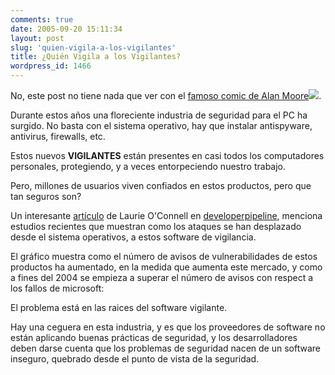 ```yaml
---
comments: true
date: 2005-09-20 15:11:34
layout: post
slug: 'quien-vigila-a-los-vigilantes'
title: ¿Quién Vigila a los Vigilantes?
wordpress_id: 1466
---
```


No, este post no tiene nada que ver con el [famoso comic de Alan Moore](http://replay.waybackmachine.org/20060211180559/http://www.amazon.com/exec/obidos/redirect?link_code=ur2&camp=1789&tag=lanaturaledel-20&creative=9325&path=tg/detail/-/0930289234?v=glance)![](http://replay.waybackmachine.org/20060211180559im_/http://www.assoc-amazon.com/e/ir?t=lanaturaledel-20&l=ur2&o=1).

Durante estos años una floreciente industria de seguridad para el PC ha surgido. No basta con el sistema operativo, hay que instalar antispyware, antivirus, firewalls, etc.

Estos nuevos **VIGILANTES** están presentes en casi todos los computadores personales, protegiendo, y a veces entorpeciendo nuestro trabajo.

Pero, millones de usuarios viven confiados en estos productos, pero que tan seguros son?

Un interesante [artículo](http://replay.waybackmachine.org/20060211180559/http://devnet.developerpipeline.com/documents/s=9855/sdm0509a/) de Laurie O'Connell en [developerpipeline](http://replay.waybackmachine.org/20060211180559/http://devnet.developerpipeline.com/), menciona estudios recientes que muestran como los ataques se han desplazado desde el sistema operativos, a estos software de vigilancia.

El gráfico muestra como el número de avisos de vulnerabilidades de estos productos ha aumentado, en la medida que aumenta este mercado, y como a fines del 2004 se empieza a superar el número de avisos con respect a los fallos de microsoft:

El problema está en las raices del software vigilante.

Hay una ceguera en esta industria, y es que los proveedores de software no están aplicando buenas prácticas de seguridad, y los desarrolladores deben darse cuenta que los problemas de seguridad nacen de un software inseguro, quebrado desde el punto de vista de la seguridad.

